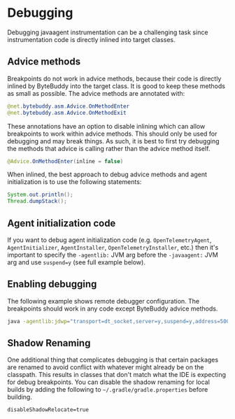 # Debugging

Debugging javaagent instrumentation can be a challenging task since instrumentation
code is directly inlined into target classes.

## Advice methods

Breakpoints do not work in advice methods, because their code is directly inlined
by ByteBuddy into the target class. It is good to keep these methods as small as possible.
The advice methods are annotated with:

```java
@net.bytebuddy.asm.Advice.OnMethodEnter
@net.bytebuddy.asm.Advice.OnMethodExit
```

These annotations have an option to disable inlining which can allow breakpoints to work within
advice methods. This should only be used for debugging and may break things. As such, it is best to
first try debugging the methods that advice is calling rather than the advice method itself.

```java
@Advice.OnMethodEnter(inline = false)
```

When inlined, the best approach to debug advice methods and agent initialization is to use the
following statements:

```java
System.out.println();
Thread.dumpStack();
```

## Agent initialization code

If you want to debug agent initialization code (e.g. `OpenTelemetryAgent`, `AgentInitializer`,
`AgentInstaller`, `OpenTelemetryInstaller`, etc.) then it's important to specify the `-agentlib:` JVM arg
before the `-javaagent:` JVM arg and use `suspend=y` (see full example below).

## Enabling debugging

The following example shows remote debugger configuration. The breakpoints
should work in any code except ByteBuddy advice methods.

```bash
java -agentlib:jdwp="transport=dt_socket,server=y,suspend=y,address=5000" -javaagent:opentelemetry-javaagent-<version>.jar -jar app.jar
```

## Shadow Renaming

One additional thing that complicates debugging is that certain packages are renamed to avoid
conflict with whatever might already be on the classpath. This results in classes that don't match
what the IDE is expecting for debug breakpoints. You can disable the shadow renaming for local
builds by adding the following to `~/.gradle/gradle.properties` before building.

```properties
disableShadowRelocate=true
```
